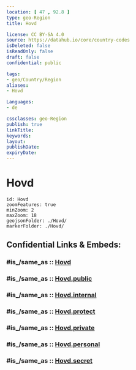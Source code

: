 ```yaml
---
location: [ 47 , 92.8 ] 
type: geo-Region
title: Hovd

license: CC BY-SA 4.0
source: https://datahub.io/core/country-codes
isDeleted: false
isReadOnly: false
draft: false
confidential: public

tags:
- geo/Country/Region
aliases:
- Hovd

Languages:
- de

cssclasses: geo-Region
publish: true
linkTitle: 
keywords: 
layout: 
publishDate: 
expiryDate: 
---
```


# Hovd

```leaflet
id: Hovd
zoomFeatures: true 
minZoom: 2 
maxZoom: 18
geojsonFolder: ./Hovd/
markerFolder: ./Hovd/
```


## Confidential Links & Embeds: 

### #is_/same_as :: [Hovd](/_Standards/Earth/Continent/Asia/Asia~East/Mongolia/Provinces~Mongolia/Hovd.md) 

### #is_/same_as :: [Hovd.public](/_public/Earth/Continent/Asia/Asia~East/Mongolia/Provinces~Mongolia/Hovd.public.md) 

### #is_/same_as :: [Hovd.internal](/_internal/Earth/Continent/Asia/Asia~East/Mongolia/Provinces~Mongolia/Hovd.internal.md) 

### #is_/same_as :: [Hovd.protect](/_protect/Earth/Continent/Asia/Asia~East/Mongolia/Provinces~Mongolia/Hovd.protect.md) 

### #is_/same_as :: [Hovd.private](/_private/Earth/Continent/Asia/Asia~East/Mongolia/Provinces~Mongolia/Hovd.private.md) 

### #is_/same_as :: [Hovd.personal](/_personal/Earth/Continent/Asia/Asia~East/Mongolia/Provinces~Mongolia/Hovd.personal.md) 

### #is_/same_as :: [Hovd.secret](/_secret/Earth/Continent/Asia/Asia~East/Mongolia/Provinces~Mongolia/Hovd.secret.md)

